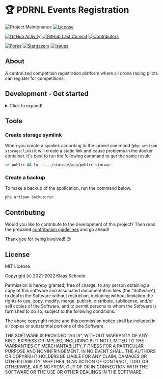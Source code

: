 <!--
*** To avoid retyping too much info. Do a search and replace for the following:
*** github_username, repo_name
-->

# 🏆 PDRNL Events Registration
<!-- PROJECT SHIELDS -->
![Project Maintenance][maintenance-shield]
[![License][license-shield]](LICENSE.md)

[![GitHub Activity][commits-shield]][commits]
[![GitHub Last Commit][last-commit-shield]][commits]
[![Contributors][contributors-shield]][contributors-url]

[![Forks][forks-shield]][forks-url]
[![Stargazers][stars-shield]][stars-url]
[![Issues][issues-shield]][issues-url]

## About

A centralized competition registration platform where all drone racing pilots can register for competitions.

## Development - Get started
<details>
  <summary>Click to expand!</summary>

## Requirements

- [Docker](https://www.docker.com) (and docker-compose)
- [Composer](https://getcomposer.org)
- [Nginx proxy manager](https://nginxproxymanager.com) (optional)

You can start developing in 2 ways:
### Devcontainers

1. Clone the repository
2. Reopen in container
3. When the container build is finished: `bash init.sh`

### Docker

How to start with this Laravel Docker template:

1. Clone the repository
2. Create a `.env` file and make an symbolic link

```bash
cp ./laravel/.env.example ./laravel/.env
ln -s laravel/.env .env
```

3. Inside the `.env` file give the following variables a value
    - `APP_NAME`
    - `DOCKER_IMAGE_NAME`
    - `DB_HOST`
    - `DB_DATABASE`
    - `DB_USERNAME`
    - `DB_PASSWORD`
    - `DB_ROOT_PASSWORD`

4. Change the port numbers according to your situation
    - `DB_PORT`
    - `HOST_HTTP_PORT`
    - `HOST_HTTPS_PORT`

> NOTE: if you are going to use your Laravel environment in combination with a domain name and SSL, change the `APP_ENV` to **production**.

5. Install the composer packages and generate a key

```bash
cd laravel && composer install && php artisan key:generate && cd ..
```

6. Create an symbolic link to for the storage folder
```bash
cd laracel && php artisan storage:link && cd ..
```

## Run

When you have done the getting started part, it's time to start the docker containers.

```bash
docker-compose up -d --build
```

After this only do a Laravel migration to the database and you are ready!

```bash
cd laravel && php artisan migrate
```
</details>

## Tools

### Create storage symlink

When you create a symlink according to the laravel command (`php artisan storage:link`) it will create a static link and
cause problems in the docker container. It's best to run the following command to get the same result:

```bash
cd public && ln -s ../storage/app/public storage
```

### Create a backup

To make a backup of the application, run the command below.

```bash
php artisan backup:run
```

## Contributing

Would you like to contribute to the development of this project? Then read the prepared [contribution guidelines](CONTRIBUTING.md) and go ahead!

Thank you for being involved! :heart_eyes:

## License

MIT License

Copyright (c) 2021-2022 Klaas Schoute

Permission is hereby granted, free of charge, to any person obtaining a copy
of this software and associated documentation files (the "Software"), to deal
in the Software without restriction, including without limitation the rights
to use, copy, modify, merge, publish, distribute, sublicense, and/or sell
copies of the Software, and to permit persons to whom the Software is
furnished to do so, subject to the following conditions:

The above copyright notice and this permission notice shall be included in all
copies or substantial portions of the Software.

THE SOFTWARE IS PROVIDED "AS IS", WITHOUT WARRANTY OF ANY KIND, EXPRESS OR
IMPLIED, INCLUDING BUT NOT LIMITED TO THE WARRANTIES OF MERCHANTABILITY,
FITNESS FOR A PARTICULAR PURPOSE AND NONINFRINGEMENT. IN NO EVENT SHALL THE
AUTHORS OR COPYRIGHT HOLDERS BE LIABLE FOR ANY CLAIM, DAMAGES OR OTHER
LIABILITY, WHETHER IN AN ACTION OF CONTRACT, TORT OR OTHERWISE, ARISING FROM,
OUT OF OR IN CONNECTION WITH THE SOFTWARE OR THE USE OR OTHER DEALINGS IN THE
SOFTWARE.

<!-- MARKDOWN LINKS & IMAGES -->
[maintenance-shield]: https://img.shields.io/maintenance/yes/2022.svg?style=for-the-badge
[contributors-shield]: https://img.shields.io/github/contributors/platformdroneracingnl/race-event-registration.svg?style=for-the-badge
[contributors-url]: https://github.com/platformdroneracingnl/race-event-registration/graphs/contributors
[forks-shield]: https://img.shields.io/github/forks/platformdroneracingnl/race-event-registration.svg?style=for-the-badge
[forks-url]: https://github.com/platformdroneracingnl/race-event-registration/network/members
[stars-shield]: https://img.shields.io/github/stars/platformdroneracingnl/race-event-registration.svg?style=for-the-badge
[stars-url]: https://github.com/platformdroneracingnl/race-event-registration/stargazers
[issues-shield]: https://img.shields.io/github/issues/platformdroneracingnl/race-event-registration.svg?style=for-the-badge
[issues-url]: https://github.com/platformdroneracingnl/race-event-registration/issues
[license-shield]: https://img.shields.io/github/license/platformdroneracingnl/race-event-registration.svg?style=for-the-badge
[commits-shield]: https://img.shields.io/github/commit-activity/y/platformdroneracingnl/race-event-registration.svg?style=for-the-badge
[commits]: https://github.com/platformdroneracingnl/race-event-registration/commits/master
[last-commit-shield]: https://img.shields.io/github/last-commit/platformdroneracingnl/race-event-registration.svg?style=for-the-badge